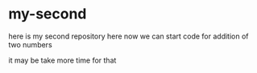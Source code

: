 # my-second
here is my second repository
here now we can start code for addition of two numbers

it may be take more time for that
